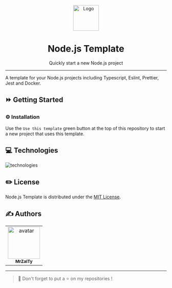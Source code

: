 <p align="center">
    <a href="https://github.com/MrZalTy/nodejs-template">
    <img src="https://cdn.svgporn.com/logos/nodejs.svg?response-content-disposition=attachment%3Bfilename%3Dnodejs.svg" width="80" alt="Logo" /></a>
</p>

<h1 align="center">Node.js Template</h1>

<p align="center">Quickly start a new Node.js project</p>

---

A template for your Node.js projects including Typescript, Eslint, Prettier, Jest and Docker.

## ⏩ Getting Started

### ⚙️ Installation

Use the `Use this template` green button at the top of this repository to start a new project that uses this template.

## 💻 Technologies

<img src="https://skillicons.dev/icons?i=nodejs,ts,jest,docker" alt="technologies" />

## ✏️ License

Node.js Template is distributed under the [MIT License](LICENSE).

## ✍️ Authors

<table>
  <tr>
    <td align="center">
      <a href="https://github.com/MrZalTy">
        <img src="https://avatars.githubusercontent.com/u/25481821?v=4?s=100" width="100px;" alt="avatar"/><br />
      <sub>
        <b>MrZalTy</b>
      </sub>
    </a>
  </tr>
</table>

---

> 🚀 Don't forget to put a ⭐️ on my repositories !
